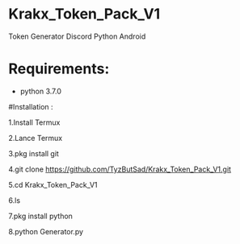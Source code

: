 # Krakx_Token_Pack_V1
Token Generator Discord Python Android

# Requirements:
- python 3.7.0

#Installation :

1.Install Termux

2.Lance Termux

3.pkg install git 

4.git clone https://github.com/TyzButSad/Krakx_Token_Pack_V1.git

5.cd Krakx_Token_Pack_V1

6.ls

7.pkg install python

8.python Generator.py
